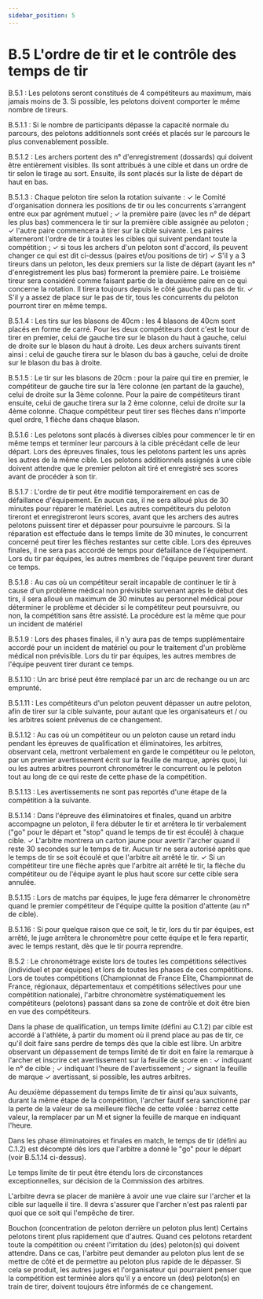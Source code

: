 ```yaml
---
sidebar_position: 5
---
```


# B.5 L'ordre de tir et le contrôle des temps de tir

B.5.1 : Les pelotons seront constitués de 4 compétiteurs au maximum, mais jamais moins de 3. Si possible,
les pelotons doivent comporter le même nombre de tireurs.

B.5.1.1 : Si le nombre de participants dépasse la capacité normale du parcours, des pelotons additionnels
sont créés et placés sur le parcours le plus convenablement possible.

B.5.1.2 : Les archers portent des n° d'enregistrement (dossards) qui doivent être entièrement visibles. Ils
sont attribués à une cible et dans un ordre de tir selon le tirage au sort. Ensuite, ils sont placés sur la liste
de départ de haut en bas.

B.5.1.3 : Chaque peloton tire selon la rotation suivante :
✓ le Comité d'organisation donnera les positions de tir ou les concurrents s'arrangent entre eux par
agrément mutuel ;
✓ la première paire (avec les n° de départ les plus bas) commencera le tir sur la première cible
assignée au peloton ;
✓ l'autre paire commencera à tirer sur la cible suivante. Les paires alterneront l'ordre de tir à toutes
les cibles qui suivent pendant toute la compétition ;
✓ si tous les archers d'un peloton sont d'accord, ils peuvent changer ce qui est dit ci-dessus (paires
et/ou positions de tir)
✓ S'il y a 3 tireurs dans un peloton, les deux premiers sur la liste de départ (ayant les n°
d'enregistrement les plus bas) formeront la première paire. Le troisième tireur sera considéré
comme faisant partie de la deuxième paire en ce qui concerne la rotation. Il tirera toujours depuis
le côté gauche du pas de tir.
✓ S'il y a assez de place sur le pas de tir, tous les concurrents du peloton pourront tirer en même
temps.

B.5.1.4 : Les tirs sur les blasons de 40cm : les 4 blasons de 40cm sont placés en forme de carré. Pour les
deux compétiteurs dont c'est le tour de tirer en premier, celui de gauche tire sur le blason du haut à gauche,
celui de droite sur le blason du haut à droite. Les deux archers suivants tirent ainsi : celui de gauche tirera
sur le blason du bas à gauche, celui de droite sur le blason du bas à droite.

B.5.1.5 : Le tir sur les blasons de 20cm : pour la paire qui tire en premier, le compétiteur de gauche tire
sur la 1ère colonne (en partant de la gauche), celui de droite sur la 3ème colonne. Pour la paire de compétiteurs
tirant ensuite, celui de gauche tirera sur la 2 ème colonne, celui de droite sur la 4ème colonne. Chaque
compétiteur peut tirer ses flèches dans n'importe quel ordre, 1 flèche dans chaque blason.

B.5.1.6 : Les pelotons sont placés à diverses cibles pour commencer le tir en même temps et terminer
leur parcours à la cible précédant celle de leur départ. Lors des épreuves finales, tous les pelotons partent
les uns après les autres de la même cible. Les pelotons additionnels assignés à une cible doivent attendre
que le premier peloton ait tiré et enregistré ses scores avant de procéder à son tir.

B.5.1.7 : L'ordre de tir peut être modifié temporairement en cas de défaillance d'équipement. En aucun cas,
il ne sera alloué plus de 30 minutes pour réparer le matériel. Les autres compétiteurs du peloton tireront
et enregistreront leurs scores, avant que les archers des autres pelotons puissent tirer et dépasser pour
poursuivre le parcours. Si la réparation est effectuée dans le temps limite de 30 minutes, le concurrent
concerné peut tirer les flèches restantes sur cette cible.
Lors des épreuves finales, il ne sera pas accordé de temps pour défaillance de l'équipement.
Lors du tir par équipes, les autres membres de l'équipe peuvent tirer durant ce temps.

B.5.1.8 : Au cas où un compétiteur serait incapable de continuer le tir à cause d'un problème médical non
prévisible survenant après le début des tirs, il sera alloué un maximum de 30 minutes au personnel médical
pour déterminer le problème et décider si le compétiteur peut poursuivre, ou non, la compétition sans être
assisté. La procédure est la même que pour un incident de matériel

B.5.1.9 : Lors des phases finales, il n'y aura pas de temps supplémentaire accordé pour un incident de
matériel ou pour le traitement d'un problème médical non prévisible. Lors du tir par équipes, les autres
membres de l'équipe peuvent tirer durant ce temps.

B.5.1.10 : Un arc brisé peut être remplacé par un arc de rechange ou un arc emprunté.

B.5.1.11 : Les compétiteurs d'un peloton peuvent dépasser un autre peloton, afin de tirer sur la cible
suivante, pour autant que les organisateurs et / ou les arbitres soient prévenus de ce changement.

B.5.1.12 : Au cas où un compétiteur ou un peloton cause un retard indu pendant les épreuves de
qualification et éliminatoires, les arbitres, observant cela, mettront verbalement en garde le compétiteur
ou le peloton, par un premier avertissement écrit sur la feuille de marque, après quoi, lui ou les autres
arbitres pourront chronométrer le concurrent ou le peloton tout au long de ce qui reste de cette phase de
la compétition.

B.5.1.13 : Les avertissements ne sont pas reportés d'une étape de la compétition à la suivante.

B.5.1.14 : Dans l'épreuve des éliminatoires et finales, quand un arbitre accompagne un peloton, il fera
débuter le tir et arrêtera le tir verbalement ("go" pour le départ et "stop" quand le temps de tir est écoulé)
à chaque cible.
✓ L'arbitre montrera un carton jaune pour avertir l'archer quand il reste 30 secondes sur le temps
de tir. Aucun tir ne sera autorisé après que le temps de tir se soit écoulé et que l'arbitre ait arrêté
le tir.
✓ Si un compétiteur tire une flèche après que l'arbitre ait arrêté le tir, la flèche du compétiteur ou
de l'équipe ayant le plus haut score sur cette cible sera annulée.

B.5.1.15 : Lors de matchs par équipes, le juge fera démarrer le chronomètre quand le premier compétiteur
de l'équipe quitte la position d'attente (au n° de cible).

B.5.1.16 : Si pour quelque raison que ce soit, le tir, lors du tir par équipes, est arrêté, le juge arrêtera le
chronomètre pour cette équipe et le fera repartir, avec le temps restant, dès que le tir pourra reprendre.

B.5.2 : Le chronométrage existe lors de toutes les compétitions sélectives (individuel et par équipes) et
lors de toutes les phases de ces compétitions. Lors de toutes compétitions (Championnat de France Elite,
Championnat de France, régionaux, départementaux et compétitions sélectives pour une compétition
nationale), l'arbitre chronomètre systématiquement les compétiteurs (pelotons) passant dans sa zone de
contrôle et doit être bien en vue des compétiteurs.

Dans la phase de qualification, un temps limite (défini au C.1.2) par cible est accordé à l'athlète, à partir
du moment où il prend place au pas de tir, ce qu'il doit faire sans perdre de temps dès que la cible est
libre.
Un arbitre observant un dépassement de temps limité de tir doit en faire la remarque à l'archer et
inscrire cet avertissement sur la feuille de score en :
✓ indiquant le n° de cible ;
✓ indiquant l'heure de l'avertissement ;
✓ signant la feuille de marque
✓ avertissant, si possible, les autres arbitres.

Au deuxième dépassement du temps limite de tir ainsi qu'aux suivants, durant la même étape de la
compétition, l'archer fautif sera sanctionné par la perte de la valeur de sa meilleure flèche de cette volée :
barrez cette valeur, la remplacer par un M et signer la feuille de marque en indiquant l'heure.

Dans les phase éliminatoires et finales en match, le temps de tir (défini au C.1.2) est décompté dès lors
que l'arbitre a donné le "go" pour le départ (voir B.5.1.14 ci-dessus).

Le temps limite de tir peut être étendu lors de circonstances exceptionnelles, sur décision de la
Commission des arbitres.

L'arbitre devra se placer de manière à avoir une vue claire sur l'archer et la cible sur laquelle il tire. Il
devra s'assurer que l'archer n'est pas ralenti par quoi que ce soit qui l'empêche de tirer.

Bouchon (concentration de peloton derrière un peloton plus lent)
Certains pelotons tirent plus rapidement que d'autres.
Quand ces pelotons retardent toute la compétition ou créent l'irritation du (des) peloton(s) qui doivent attendre.
Dans ce cas, l'arbitre peut demander au peloton plus lent de se mettre de côté et de permettre au peloton
plus rapide de le dépasser. Si cela se produit, les autres juges et l'organisateur qui pourraient penser que la
compétition est terminée alors qu'il y a encore un (des) peloton(s) en train de tirer, doivent toujours être
informés de ce changement.
